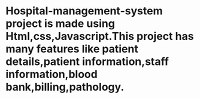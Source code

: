 # Hospital-management-system project is made using Html,css,Javascript.This project has many  features like patient details,patient information,staff information,blood bank,billing,pathology.
